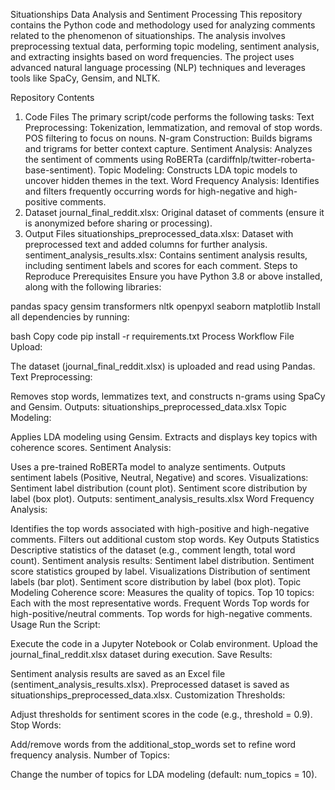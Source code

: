 Situationships Data Analysis and Sentiment Processing
This repository contains the Python code and methodology used for analyzing comments related to the phenomenon of situationships. The analysis involves preprocessing textual data, performing topic modeling, sentiment analysis, and extracting insights based on word frequencies. The project uses advanced natural language processing (NLP) techniques and leverages tools like SpaCy, Gensim, and NLTK.

Repository Contents
1. Code Files
The primary script/code performs the following tasks:
Text Preprocessing:
Tokenization, lemmatization, and removal of stop words.
POS filtering to focus on nouns.
N-gram Construction:
Builds bigrams and trigrams for better context capture.
Sentiment Analysis:
Analyzes the sentiment of comments using RoBERTa (cardiffnlp/twitter-roberta-base-sentiment).
Topic Modeling:
Constructs LDA topic models to uncover hidden themes in the text.
Word Frequency Analysis:
Identifies and filters frequently occurring words for high-negative and high-positive comments.
2. Dataset
journal_final_reddit.xlsx: Original dataset of comments (ensure it is anonymized before sharing or processing).
3. Output Files
situationships_preprocessed_data.xlsx: Dataset with preprocessed text and added columns for further analysis.
sentiment_analysis_results.xlsx: Contains sentiment analysis results, including sentiment labels and scores for each comment.
Steps to Reproduce
Prerequisites
Ensure you have Python 3.8 or above installed, along with the following libraries:

pandas
spacy
gensim
transformers
nltk
openpyxl
seaborn
matplotlib
Install all dependencies by running:

bash
Copy code
pip install -r requirements.txt
Process Workflow
File Upload:

The dataset (journal_final_reddit.xlsx) is uploaded and read using Pandas.
Text Preprocessing:

Removes stop words, lemmatizes text, and constructs n-grams using SpaCy and Gensim.
Outputs: situationships_preprocessed_data.xlsx
Topic Modeling:

Applies LDA modeling using Gensim.
Extracts and displays key topics with coherence scores.
Sentiment Analysis:

Uses a pre-trained RoBERTa model to analyze sentiments.
Outputs sentiment labels (Positive, Neutral, Negative) and scores.
Visualizations:
Sentiment label distribution (count plot).
Sentiment score distribution by label (box plot).
Outputs: sentiment_analysis_results.xlsx
Word Frequency Analysis:

Identifies the top words associated with high-positive and high-negative comments.
Filters out additional custom stop words.
Key Outputs
Statistics
Descriptive statistics of the dataset (e.g., comment length, total word count).
Sentiment analysis results:
Sentiment label distribution.
Sentiment score statistics grouped by label.
Visualizations
Distribution of sentiment labels (bar plot).
Sentiment score distribution by label (box plot).
Topic Modeling
Coherence score: Measures the quality of topics.
Top 10 topics: Each with the most representative words.
Frequent Words
Top words for high-positive/neutral comments.
Top words for high-negative comments.
Usage
Run the Script:

Execute the code in a Jupyter Notebook or Colab environment.
Upload the journal_final_reddit.xlsx dataset during execution.
Save Results:

Sentiment analysis results are saved as an Excel file (sentiment_analysis_results.xlsx).
Preprocessed dataset is saved as situationships_preprocessed_data.xlsx.
Customization
Thresholds:

Adjust thresholds for sentiment scores in the code (e.g., threshold = 0.9).
Stop Words:

Add/remove words from the additional_stop_words set to refine word frequency analysis.
Number of Topics:

Change the number of topics for LDA modeling (default: num_topics = 10).